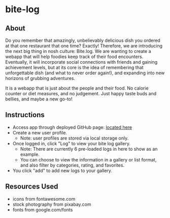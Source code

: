 # bite-log

## About
Do you remember that amazingly, unbelievably delicious dish you ordered at that one restaurant that one time? Exactly! Therefore, we are introducing the next big thing in nosh culture: Bite.log. We are wanting to create a webapp that will help foodies keep track of their food encounters. Eventually, it will incorporate social connections with friends and gaining achievement levels, but at its core is the idea of remembering that unforgettable dish (and what to never order again!), and expanding into new horizons of grubbing adventures.

It is a webapp that is just about the people and their food. No calorie counter or diet measures, and no judgement. Just happy taste buds and bellies, and maybe a new go-to!

## Instructions
- Access app through deployed GitHub page: [located here](https://bite-log.github.io/bite-log)
- Create a new user profile.
  - Note: user profiles are stored via local storage only.
- Once logged in, click "Log" to view your bite log gallery. 
  - Note: There are currently 6 pre-loaded logs in here to show as an example.
  - You can choose to view the information in a gallery or list format, and also filter by categories, rating, and favorites. 
- You click "add" to add new logs to your gallery.

## Resources Used
- icons from fontawesome.com
- stock photography from pixabay.com
- fonts from google.com/fonts
